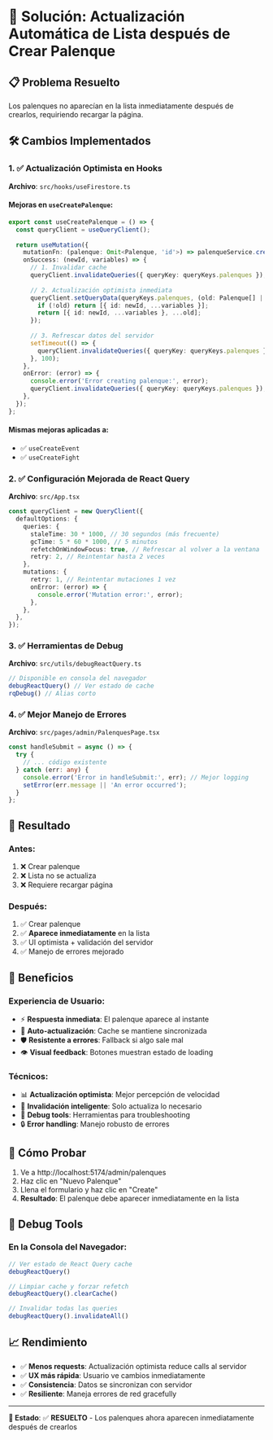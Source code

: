 # 🔄 Solución: Actualización Automática de Lista después de Crear Palenque

## 📋 Problema Resuelto
Los palenques no aparecían en la lista inmediatamente después de crearlos, requiriendo recargar la página.

## 🛠️ Cambios Implementados

### 1. ✅ Actualización Optimista en Hooks
**Archivo**: `src/hooks/useFirestore.ts`

#### Mejoras en `useCreatePalenque`:
```typescript
export const useCreatePalenque = () => {
  const queryClient = useQueryClient();
  
  return useMutation({
    mutationFn: (palenque: Omit<Palenque, 'id'>) => palenqueService.create(palenque),
    onSuccess: (newId, variables) => {
      // 1. Invalidar cache
      queryClient.invalidateQueries({ queryKey: queryKeys.palenques });
      
      // 2. Actualización optimista inmediata
      queryClient.setQueryData(queryKeys.palenques, (old: Palenque[] | undefined) => {
        if (!old) return [{ id: newId, ...variables }];
        return [{ id: newId, ...variables }, ...old];
      });
      
      // 3. Refrescar datos del servidor
      setTimeout(() => {
        queryClient.invalidateQueries({ queryKey: queryKeys.palenques });
      }, 100);
    },
    onError: (error) => {
      console.error('Error creating palenque:', error);
      queryClient.invalidateQueries({ queryKey: queryKeys.palenques });
    },
  });
};
```

#### Mismas mejoras aplicadas a:
- ✅ `useCreateEvent`
- ✅ `useCreateFight`

### 2. ✅ Configuración Mejorada de React Query
**Archivo**: `src/App.tsx`

```typescript
const queryClient = new QueryClient({
  defaultOptions: {
    queries: {
      staleTime: 30 * 1000, // 30 segundos (más frecuente)
      gcTime: 5 * 60 * 1000, // 5 minutos
      refetchOnWindowFocus: true, // Refrescar al volver a la ventana
      retry: 2, // Reintentar hasta 2 veces
    },
    mutations: {
      retry: 1, // Reintentar mutaciones 1 vez
      onError: (error) => {
        console.error('Mutation error:', error);
      },
    },
  },
});
```

### 3. ✅ Herramientas de Debug
**Archivo**: `src/utils/debugReactQuery.ts`

```typescript
// Disponible en consola del navegador
debugReactQuery() // Ver estado de cache
rqDebug() // Alias corto
```

### 4. ✅ Mejor Manejo de Errores
**Archivo**: `src/pages/admin/PalenquesPage.tsx`

```typescript
const handleSubmit = async () => {
  try {
    // ... código existente
  } catch (err: any) {
    console.error('Error in handleSubmit:', err); // Mejor logging
    setError(err.message || 'An error occurred');
  }
};
```

## 🚀 Resultado

### Antes:
1. ❌ Crear palenque
2. ❌ Lista no se actualiza
3. ❌ Requiere recargar página

### Después:
1. ✅ Crear palenque
2. ✅ **Aparece inmediatamente** en la lista
3. ✅ UI optimista + validación del servidor
4. ✅ Manejo de errores mejorado

## 🎯 Beneficios

### Experiencia de Usuario:
- ⚡ **Respuesta inmediata**: El palenque aparece al instante
- 🔄 **Auto-actualización**: Cache se mantiene sincronizada
- 🛡️ **Resistente a errores**: Fallback si algo sale mal
- 👁️ **Visual feedback**: Botones muestran estado de loading

### Técnicos:
- 📊 **Actualización optimista**: Mejor percepción de velocidad
- 🔄 **Invalidación inteligente**: Solo actualiza lo necesario
- 🐛 **Debug tools**: Herramientas para troubleshooting
- 🔒 **Error handling**: Manejo robusto de errores

## 🧪 Cómo Probar

1. Ve a http://localhost:5174/admin/palenques
2. Haz clic en "Nuevo Palenque"
3. Llena el formulario y haz clic en "Create"
4. **Resultado**: El palenque debe aparecer inmediatamente en la lista

## 🐛 Debug Tools

### En la Consola del Navegador:
```javascript
// Ver estado de React Query cache
debugReactQuery()

// Limpiar cache y forzar refetch
debugReactQuery().clearCache()

// Invalidar todas las queries
debugReactQuery().invalidateAll()
```

## 📈 Rendimiento

- ✅ **Menos requests**: Actualización optimista reduce calls al servidor
- ✅ **UX más rápida**: Usuario ve cambios inmediatamente
- ✅ **Consistencia**: Datos se sincronizan con servidor
- ✅ **Resiliente**: Maneja errores de red gracefully

---

**🎉 Estado**: ✅ **RESUELTO** - Los palenques ahora aparecen inmediatamente después de crearlos
